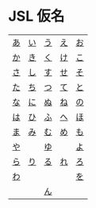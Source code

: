 # JSL 仮名

| | | | | |
|-|-|-|-|-|
| [あ](/kana/あ.md) | [い](/kana/い.md) | [う](kana/う.md) | [え](kana/え.md) | [お](kana/お.md) |
| [か](kana/か.md) | [き](kana/き.md) | [く](kana/く.md) | [け](kana/け.md) | [こ](kana/こ.md) |
| [さ](kana/さ.md) | [し](kana/し.md) | [す](kana/す.md) | [せ](kana/せ.md) | [そ](kana/そ.md) |
| [た](kana/た.md) | [ち](kana/ち.md) | [つ](kana/つ.md) | [て](kana/て.md) | [と](kana/と.md) |
| [な](kana/な.md) | [に](kana/に.md) | [ぬ](kana/ぬ.md) | [ね](/kana/ね.md) | [の](kana/の.md) |
| [は](kana/は.md) | [ひ](kana/ひ.md) | [ふ](kana/ふ.md) | [へ](kana/へ.md) | [ほ](kana/ほ.md) |
| [ま](kana/ま.md) | [み](kana/み.md) | [む](kana/む.md) | [め](kana/め.md) | [も](kana/も.md) |
| [や](kana/や.md) | | [ゆ](kana/ゆ.md) | | [よ](kana/よ.md) |
| [ら](kana/ら.md) | [り](kana/り.md) | [る](kana/る.md) | [れ](kana/れ.md) | [ろ](kana/ろ.md) |
| [わ](kana/わ.md) | | | | [を](kana/を.md) | 
| | | [ん](kana/ん.md) | | |